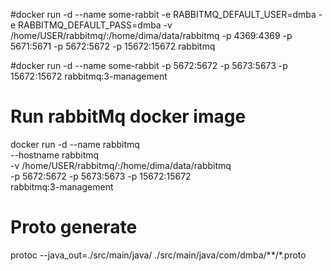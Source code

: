 #docker run -d --name some-rabbit -e RABBITMQ_DEFAULT_USER=dmba -e RABBITMQ_DEFAULT_PASS=dmba -v /home/USER/rabbitmq/:/home/dima/data/rabbitmq -p 4369:4369 -p 5671:5671 -p 5672:5672 -p 15672:15672 rabbitmq

#docker run -d --name some-rabbit -p 5672:5672 -p 5673:5673 -p 15672:15672 rabbitmq:3-management


# Run rabbitMq docker image

docker run -d --name rabbitmq \
--hostname rabbitmq \
-v /home/USER/rabbitmq/:/home/dima/data/rabbitmq \
-p 5672:5672 -p 5673:5673 -p 15672:15672 \
rabbitmq:3-management

# Proto generate
protoc --java_out=./src/main/java/ ./src/main/java/com/dmba/**/*.proto